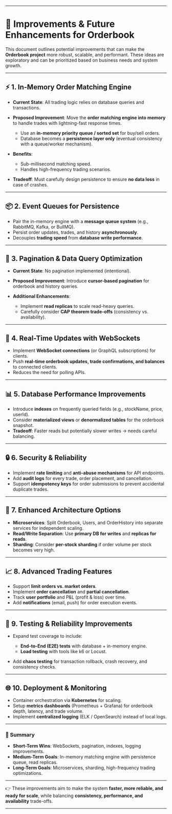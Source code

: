
---

# 🚀 Improvements & Future Enhancements for Orderbook

This document outlines potential improvements that can make the **Orderbook project** more robust, scalable, and performant. These ideas are exploratory and can be prioritized based on business needs and system growth.

---

## ⚡ 1. In-Memory Order Matching Engine

* **Current State**: All trading logic relies on database queries and transactions.
* **Proposed Improvement**: Move the **order matching engine into memory** to handle trades with lightning-fast response times.

  * Use an **in-memory priority queue / sorted set** for buy/sell orders.
  * Database becomes a **persistence layer only** (eventual consistency with a queue/worker mechanism).
* **Benefits**:

  * Sub-millisecond matching speed.
  * Handles high-frequency trading scenarios.
* **Tradeoff**: Must carefully design persistence to ensure **no data loss** in case of crashes.

---

## 📦 2. Event Queues for Persistence

* Pair the in-memory engine with a **message queue system** (e.g., RabbitMQ, Kafka, or BullMQ).
* Persist order updates, trades, and history **asynchronously**.
* Decouples **trading speed** from **database write performance**.

---

## 🔄 3. Pagination & Data Query Optimization

* **Current State**: No pagination implemented (intentional).
* **Proposed Improvement**: Introduce **cursor-based pagination** for orderbook and history queries.
* **Additional Enhancements**:

  * Implement **read replicas** to scale read-heavy queries.
  * Carefully consider **CAP theorem trade-offs** (consistency vs. availability).

---

## 📡 4. Real-Time Updates with WebSockets

* Implement **WebSocket connections** (or GraphQL subscriptions) for clients.
* Push **real-time orderbook updates, trade confirmations, and balances** to connected clients.
* Reduces the need for polling APIs.

---

## 📊 5. Database Performance Improvements

* Introduce **indexes** on frequently queried fields (e.g., stockName, price, userId).
* Consider **materialized views** or **denormalized tables** for the orderbook snapshot.
* **Tradeoff**: Faster reads but potentially slower writes → needs careful balancing.

---

## 🔒 6. Security & Reliability

* Implement **rate limiting** and **anti-abuse mechanisms** for API endpoints.
* Add **audit logs** for every trade, order placement, and cancellation.
* Support **idempotency keys** for order submissions to prevent accidental duplicate trades.

---

## 🧩 7. Enhanced Architecture Options

* **Microservices**: Split Orderbook, Users, and OrderHistory into separate services for independent scaling.
* **Read/Write Separation**: Use **primary DB for writes** and **replicas for reads**.
* **Sharding**: Consider **per-stock sharding** if order volume per stock becomes very high.

---

## 📈 8. Advanced Trading Features

* Support **limit orders vs. market orders**.
* Implement **order cancellation** and **partial cancellation**.
* Track **user portfolio** and P&L (profit & loss) over time.
* Add **notifications** (email, push) for order execution events.

---

## 🧪 9. Testing & Reliability Improvements

* Expand test coverage to include:

  * **End-to-End (E2E) tests** with database + in-memory engine.
  * **Load testing** with tools like k6 or Locust.
* Add **chaos testing** for transaction rollback, crash recovery, and consistency checks.

---

## 🌐 10. Deployment & Monitoring

* Container orchestration via **Kubernetes** for scaling.
* Setup **metrics dashboards** (Prometheus + Grafana) for orderbook depth, latency, and trade volume.
* Implement **centralized logging** (ELK / OpenSearch) instead of local logs.

---

### 📌 Summary

* **Short-Term Wins**: WebSockets, pagination, indexes, logging improvements.
* **Medium-Term Goals**: In-memory matching engine with persistence queue, read replicas.
* **Long-Term Goals**: Microservices, sharding, high-frequency trading optimizations.

---

👉 These improvements aim to make the system **faster, more reliable, and ready for scale**, while balancing **consistency, performance, and availability** trade-offs.

---
